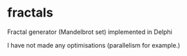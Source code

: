 # fractals
Fractal generator (Mandelbrot set) implemented in Delphi

I have not made any optimisations (parallelism for example.)
